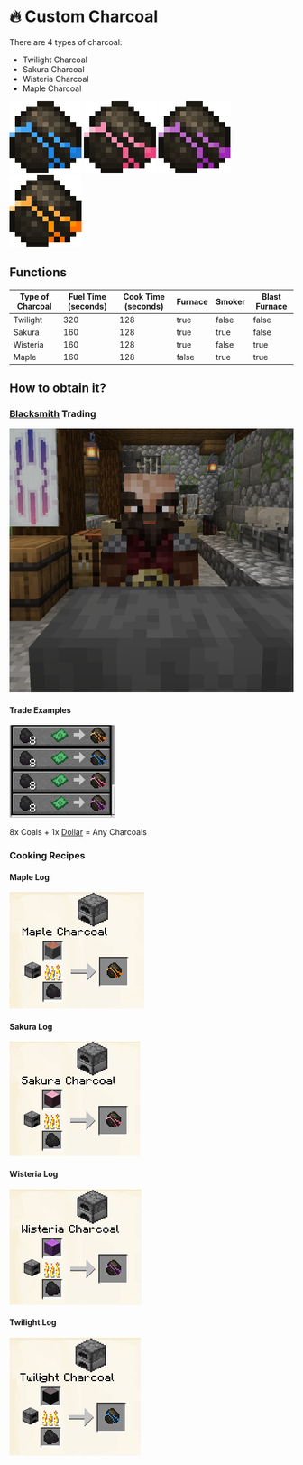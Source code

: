 # 🔥 Custom Charcoal

There are 4 types of charcoal:

* Twilight Charcoal
* Sakura Charcoal
* Wisteria Charcoal
* Maple Charcoal

![Twilight Charcoal](<../.gitbook/assets/pixil-frame-0 (7).png>) ![Sakura Charcoal](<../.gitbook/assets/pixil-frame-0 (10).png>) ![Wisteria Charcoal](<../.gitbook/assets/pixil-frame-0 (9).png>) ![Maple Charcoal](<../.gitbook/assets/pixil-frame-0 (8).png>)

## Functions

<table><thead><tr><th>Type of Charcoal</th><th>Fuel Time (seconds)</th><th>Cook Time (seconds)</th><th data-type="checkbox">Furnace</th><th data-type="checkbox">Smoker</th><th data-type="checkbox">Blast Furnace</th></tr></thead><tbody><tr><td>Twilight</td><td>320</td><td>128</td><td>true</td><td>false</td><td>false</td></tr><tr><td>Sakura</td><td>160</td><td>128</td><td>true</td><td>true</td><td>false</td></tr><tr><td>Wisteria</td><td>160</td><td>128</td><td>true</td><td>false</td><td>true</td></tr><tr><td>Maple</td><td>160</td><td>128</td><td>false</td><td>true</td><td>true</td></tr></tbody></table>

## How to obtain it?

### [Blacksmith](../cubimod-survival/npc/trading-npc/blacksmith.md) Trading

![Trading NPC at the blacksmith](<../.gitbook/assets/image (92).png>)

#### Trade Examples

![](<../.gitbook/assets/image (51).png>)

8x Coals + 1x [Dollar](../cubimod-survival/currencies/dollar.md) = Any Charcoals

### Cooking Recipes

#### Maple Log

![](<../.gitbook/assets/image (19).png>)

#### Sakura Log

![](<../.gitbook/assets/image (122).png>)

#### Wisteria Log

![](<../.gitbook/assets/image (135).png>)

#### Twilight Log

![](<../.gitbook/assets/image (22).png>)
